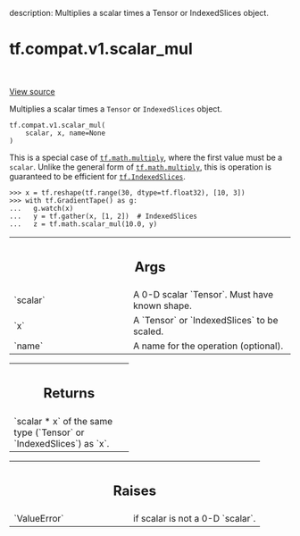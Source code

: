description: Multiplies a scalar times a Tensor or IndexedSlices object.

<div itemscope itemtype="http://developers.google.com/ReferenceObject">
<meta itemprop="name" content="tf.compat.v1.scalar_mul" />
<meta itemprop="path" content="Stable" />
</div>

# tf.compat.v1.scalar_mul

<!-- Insert buttons and diff -->

<table class="tfo-notebook-buttons tfo-api nocontent" align="left">

</table>

<a target="_blank" class="external" href="/code/stable/tensorflow/python/ops/math_ops.py">View source</a>



Multiplies a scalar times a `Tensor` or `IndexedSlices` object.


<pre class="devsite-click-to-copy prettyprint lang-py tfo-signature-link">
<code>tf.compat.v1.scalar_mul(
    scalar, x, name=None
)
</code></pre>



<!-- Placeholder for "Used in" -->

This is a special case of <a href="../../../tf/math/multiply.md"><code>tf.math.multiply</code></a>, where the first value must be a
`scalar`. Unlike the general form of <a href="../../../tf/math/multiply.md"><code>tf.math.multiply</code></a>, this is operation is
guaranteed to be efficient for <a href="../../../tf/IndexedSlices.md"><code>tf.IndexedSlices</code></a>.

```
>>> x = tf.reshape(tf.range(30, dtype=tf.float32), [10, 3])
>>> with tf.GradientTape() as g:
...   g.watch(x)
...   y = tf.gather(x, [1, 2])  # IndexedSlices
...   z = tf.math.scalar_mul(10.0, y)
```

<!-- Tabular view -->
 <table class="responsive fixed orange">
<colgroup><col width="214px"><col></colgroup>
<tr><th colspan="2"><h2 class="add-link">Args</h2></th></tr>

<tr>
<td>
`scalar`<a id="scalar"></a>
</td>
<td>
A 0-D scalar `Tensor`. Must have known shape.
</td>
</tr><tr>
<td>
`x`<a id="x"></a>
</td>
<td>
A `Tensor` or `IndexedSlices` to be scaled.
</td>
</tr><tr>
<td>
`name`<a id="name"></a>
</td>
<td>
A name for the operation (optional).
</td>
</tr>
</table>



<!-- Tabular view -->
 <table class="responsive fixed orange">
<colgroup><col width="214px"><col></colgroup>
<tr><th colspan="2"><h2 class="add-link">Returns</h2></th></tr>
<tr class="alt">
<td colspan="2">
`scalar * x` of the same type (`Tensor` or `IndexedSlices`) as `x`.
</td>
</tr>

</table>



<!-- Tabular view -->
 <table class="responsive fixed orange">
<colgroup><col width="214px"><col></colgroup>
<tr><th colspan="2"><h2 class="add-link">Raises</h2></th></tr>

<tr>
<td>
`ValueError`<a id="ValueError"></a>
</td>
<td>
if scalar is not a 0-D `scalar`.
</td>
</tr>
</table>

